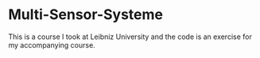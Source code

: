 # Multi-Sensor-Systeme
This is a course I took at Leibniz University and the code is an exercise for my accompanying course.
